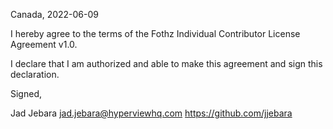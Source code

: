 Canada, 2022-06-09

I hereby agree to the terms of the Fothz Individual Contributor License
Agreement v1.0.

I declare that I am authorized and able to make this agreement and sign this
declaration.

Signed,

Jad Jebara jad.jebara@hyperviewhq.com https://github.com/jjebara
